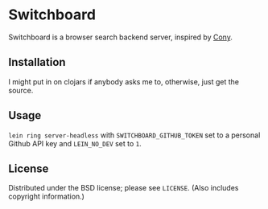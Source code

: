 # Switchboard

Switchboard is a browser search backend server, inspired by
[Cony](https://github.com/svetlyak40wt/cony).

## Installation

I might put in on clojars if anybody asks me to, otherwise, just get the
source.

## Usage

`lein ring server-headless` with `SWITCHBOARD_GITHUB_TOKEN` set to a personal
Github API key and `LEIN_NO_DEV` set to `1`.

## License

Distributed under the BSD license; please see `LICENSE`. (Also includes
copyright information.)
